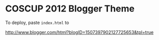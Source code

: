 COSCUP 2012 Blogger Theme
=========================

To deploy, paste `index.html` to 

http://www.blogger.com/html?blogID=1507397902127725653&tpl=true

